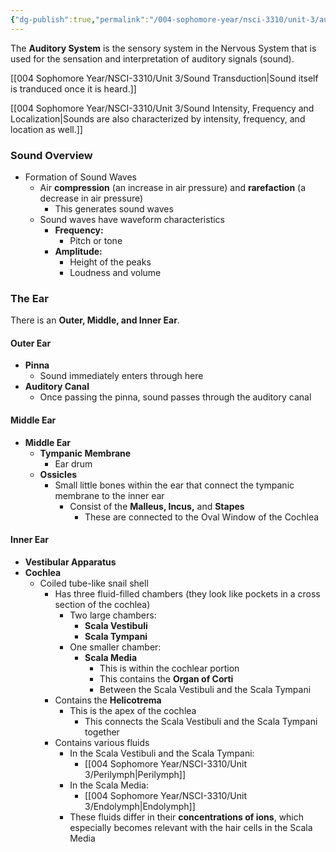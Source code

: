 ```yaml
---
{"dg-publish":true,"permalink":"/004-sophomore-year/nsci-3310/unit-3/auditory-system/"}
---
```


The **Auditory System** is the sensory system in the Nervous System that is used for the sensation and interpretation of auditory signals (sound).

[[004 Sophomore Year/NSCI-3310/Unit 3/Sound Transduction\|Sound itself is tranduced once it is heard.]]

[[004 Sophomore Year/NSCI-3310/Unit 3/Sound Intensity, Frequency and Localization\|Sounds are also characterized by intensity, frequency, and location as well.]]

### Sound Overview
- Formation of Sound Waves
	- Air **compression** (an increase in air pressure) and **rarefaction** (a decrease in air pressure)
		- This generates sound waves
	- Sound waves have waveform characteristics
		- **Frequency:**
			- Pitch or tone
		- **Amplitude:**
			- Height of the peaks
			- Loudness and volume

### The Ear
There is an **Outer, Middle, and Inner Ear**.

#### Outer Ear
- **Pinna**
	- Sound immediately enters through here
- **Auditory Canal**
	- Once passing the pinna, sound passes through the auditory canal

#### Middle Ear
- **Middle Ear**
	- **Tympanic Membrane**
		- Ear drum
	- **Ossicles**
		- Small little bones within the ear that connect the tympanic membrane to the inner ear
			- Consist of the **Malleus, Incus,** and **Stapes**
				- These are connected to the Oval Window of the Cochlea

#### Inner Ear
- **Vestibular Apparatus**
- **Cochlea**
	- Coiled tube-like snail shell
		- Has three fluid-filled chambers (they look like pockets in a cross section of the cochlea)
			- Two large chambers:
				- **Scala Vestibuli**
				- **Scala Tympani**
			- One smaller chamber:
				- **Scala Media**
					- This is within the cochlear portion
					- This contains the **Organ of Corti**
					- Between the Scala Vestibuli and the Scala Tympani
		- Contains the **Helicotrema**
			- This is the apex of the cochlea
				- This connects the Scala Vestibuli and the Scala Tympani together
		- Contains various fluids
			- In the Scala Vestibuli and the Scala Tympani:
				- [[004 Sophomore Year/NSCI-3310/Unit 3/Perilymph\|Perilymph]]
			- In the Scala Media:
				- [[004 Sophomore Year/NSCI-3310/Unit 3/Endolymph\|Endolymph]]
			- These fluids differ in their **concentrations of ions**, which especially becomes relevant with the hair cells in the Scala Media 